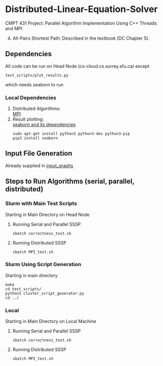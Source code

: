 # Distributed-Linear-Equation-Solver
CMPT 431 Project: Parallel Algorithm Implementation Using C++ Threads and MPI

4. All-Pairs Shortest Path: Described in the textbook (DC Chapter 5).

## Dependencies

All code can be run on Head Node (cs-cloud.cs.surrey.sfu.ca) except

```
test_scripts/plot_results.py
```
which needs seaborn to run

### Local Dependencies
1. Distributed Algorithms:  
      [MPI][1]  
2. Result plotting:  
   [seaborn and its dependencies][2]  
   ```
   sudo apt-get install python3 python3-dev python3-pip
   pip3 install seaborn
   ```

## Input File Generation
Already supplied in [input_graphs][3]

## Steps to Run Algorithms (serial, parallel, distributed)

### Slurm with Main Test Scripts

Starting in Main Directory on Head Node
1. Running Serial and Parallel SSSP
   ```
   sbatch correctness_test.sh
   ```
2. Running Distributed SSSP
   ```
   sbatch MPI_test.sh
   ```

### Slurm Using Script Generation

Starting in main directory
```
make
cd test_scripts/
python3 cluster_script_generator.py
cd ../
```

### Local
Starting in Main Directory on Local Machine
1. Running Serial and Parallel SSSP
   ```
   sbatch correctness_test.sh
   ```
2. Running Distributed SSSP
   ```
   sbatch MPI_test.sh
   ```

[1]: https://mpitutorial.com/tutorials/installing-mpich2/ "MPICH2 Local Installation Guide"
[2]: https://seaborn.pydata.org/installing.html "seaborn Installation Guide"
[3]: ../../tree/main/input_graphs